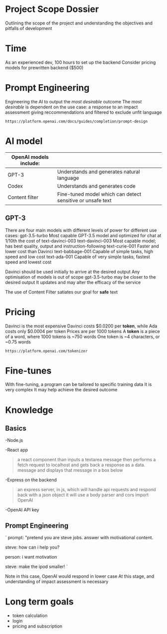 # Project Scope Dossier

Outlining the scope of the project and understanding the objectives and pitfalls of development

# Time

As an experienced dev, 100 hours to set up the backend
Consider pricing models for prewritten backend ($500)

# Prompt Engineering

Engineering the AI to output the *most desirable* outcome
The *most desirable* is dependent on the use case: a response to an impact assessment giving reccommendations and filtered to exclude unfit language

`https://platform.openai.com/docs/guides/completion/prompt-design`

# AI model

| OpenAI models include: ||
|-|-|
|GPT-3|Understands and generates natural language |
|Codex|Understands and generates code|
|Content filter|Fine-tuned model which can detect sensitive or unsafe text|

## GPT-3

There are four main models with different levels of power for different use cases:
 gpt-3.5-turbo      Most capable GPT-3.5 model and optimized for chat at 1/10th the cost of text-davinci-003
 text-davinci-003   Most capable model; has best quality, output and instruction-following
 text-curie-001     Faster and lower cost than Davinci
 text-babbage-001   Capable of simple tasks, high speed and low cost
 text-ada-001       Capable of very simple tasks, fastest speed and lowest cost

 Davinci should be used initially to arrive at the desired output
 Any optimisation of models is out of scope
 gpt-3.5-turbo may be closer to the desired output
 It updates and may alter the efficacy of the service

 The use of Content Filter satiates our goal for **safe** text

 # Pricing

 Davinci is the most expensive
 Davinci costs $0.0200 per **token**, while Ada costs only $0.0004 per token
 Prices are per 1000 tokens
 A **token** is a piece of a word, where 1000 tokens is ~750 words 
 One token is ~4 characters, or ~0.75 words

 `https://platform.openai.com/tokenizer`

# Fine-tunes

With fine-tuning, a program can be tailored to specific training data
It is very complex
It may help achieve the desired outcome

# Knowledge

## Basics

-Node.js

-React app

>a react component than inputs a textarea message then performs a fetch request to localhost and gets back a response as a data. message and displays that message in a box below

-Express on the backend

>an express server, in js, which will handle api requests and respond back with a json object it will use a body parser and cors
import OpenAI

-OpenAI API key

## Prompt Engineering

`
prompt: "pretend you are steve jobs. answer with motivational content.

steve: how can i help you?

person: i want motivation

steve: make the ipod smaller!
`

Note in this case, OpenAI would respond in lower case
At this stage, and understanding of impact assessment is necessary

# Long term goals

- token calculation
- login
- pricing and subscription

